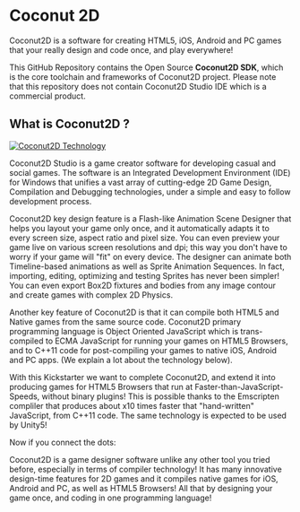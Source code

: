 # Coconut 2D

Coconut2D is a software for creating HTML5, iOS, Android and PC games that your really design and code once, and play everywhere!

This GitHub Repository contains the Open Source **Coconut2D SDK**, which is the core toolchain and frameworks of Coconut2D project. Please note that this repository does not contain Coconut2D Studio IDE which is a commercial product.

## What is Coconut2D ?

[![Coconut2D Technology](http://vimeo.com/108212030)](http://vimeo.com/108215677)

Coconut2D Studio is a game creator software for developing casual and social games. The software is an Integrated Development Environment (IDE) for Windows that unifies a vast array of cutting-edge 2D Game Design, Compilation and Debugging technologies, under a simple and easy to follow development process.

Coconut2D key design feature is a Flash-like Animation Scene Designer that helps you layout your game only once, and it automatically adapts it to every screen size, aspect ratio and pixel size. You can even preview your game live on various screen resolutions and dpi; this way you don't have to worry if your game will "fit" on every device. The designer can animate both Timeline-based animations as well as Sprite Animation Sequences. In fact, importing, editing, optimizing and testing Sprites has never been simpler! You can even export Box2D fixtures and bodies from any image contour and create games with complex 2D Physics.

Another key feature of Coconut2D is that it can compile both HTML5 and Native games from the same source code. Coconut2D primary programming language is Object Oriented JavaScript which is trans-compiled to ECMA JavaScript for running your games on HTML5 Browsers, and to C++11 code for post-compiling your games to native iOS, Android and PC apps. (We explain a lot about the technology below).

With this Kickstarter we want to complete Coconut2D, and extend it into producing games for HTML5 Browsers that run at Faster-than-JavaScript-Speeds, without binary plugins! This is possible thanks to the Emscripten compliler that produces about x10 times faster that "hand-written" JavaScript, from C++11 code. The same technology is expected to be used by Unity5!

Now if you connect the dots: 

Coconut2D is a game designer software unlike any other tool you tried before, especially in terms of compiler technology! It has many innovative design-time features for 2D games and it compiles native games for iOS, Android and PC, as well as HTML5 Browsers! All that by designing your game once, and coding in one programming language!

